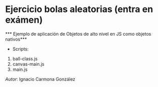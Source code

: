 # Ejercicio bolas aleatorias (entra en exámen)

*** Ejemplo de aplicación de Objetos de alto nivel en JS como objetos nativos***

* Scripts: 
1. ball-class.js
2. canvas-main.js
3. main.js

*Autor*: Ignacio Carmona González